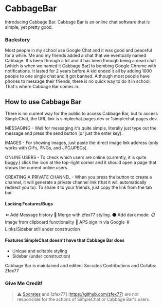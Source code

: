 # CabbageBar
Introducing Cabbage Bar. Cabbage Bar is an online chat software that is simple, yet pretty good. 

### Backstory

Most people in my school use Google Chat and it was good and peaceful for a while. Me and my friends added a chat that we eventually named Cabbage. It's been through a lot and it has been through being a dead chat [which is when we named it Cabbage Bar] to bombing Google Chrome with notifications. It lasted for 2 years before A kid ended it all by adding 1000 people to one single chat and it got banned. Although most people have phones to message their friends, there is no quick way to do it in school. That's where Cabbage Bar comes in.

## How to use Cabbage Bar

There is no current way for the public to access Cabbage Bar, but to access SimpleChat, the URL link is simplechat.pages.dev or 1simplechat.pages.dev.

MESSAGING - Well for messaging it's quite simple, literally just type out the message and press the send button (or just the enter key).

IMAGES - For showing images, just paste the direct image link address (only works with GIFs, PNGs, and JPG/JPEGs).

ONLINE USERS - To check which users are online (currently, it is quite buggy.) click the icon at the top-right corner and it should open a page that shows the current online users.

CREATING A PRIVATE CHANNEL - When you press the button to create a channel, it will generate a private channel link (that it will automatically redirect you to). To share it to your friends, just copy the link from the tab bar.

#### Lacking Features/Bugs
⏪ Add Message history
👗 Merge with zfex77 styling.
⚫️ Add dark mode.
📋 Image from clipboard functionality
🏫 APS sign in via Google
🪳 Links/Sidebar still under construction

#### Features SimpleChat doesn't have that Cabbage Bar does
- Unique and editable styling
- Sidebar (under construction)


Cabbage Bar is maintained and edited: Socrates
Contributions and Collabs: Zfex77

### Give Me Credit!
<!-- ----------------------------------------------
 * Created by Socrates (ramenwithparmesancheese)
 * Licensed under FreeBSD License.
 * See https://github.com/ramenwithparmesancheese/CabbageBar for more info
 * https://github.com/ramenwithparmesancheese
 * ---------------------------------------------- 

 Inspired by Cabbage Bar

-->

> ⚠️ [Socrates](https://github.com/ramenwithparmesancheese) and [zfex77] (https://github.com/zfex77) are not responsible for the actions of SimpleChat or Cabbage Bar's users.
